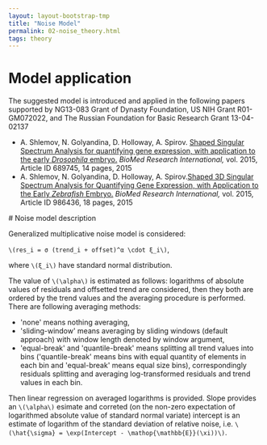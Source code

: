 ```yaml
---
layout: layout-bootstrap-tmp
title: "Noise Model"
permalink: 02-noise_theory.html
tags: theory
---
```


# Model application
<div class="alert alert-success">
    The suggested model is introduced and applied in the following papers supported by NG13-083 Grant of Dynasty Foundation, US NIH Grant R01-GM072022, and The Russian Foundation for Basic Research Grant 13-04-02137
    <ul>
    <li> A. Shlemov, N. Golyandina, D. Holloway, A. Spirov. <a href = "https://www.hindawi.com/journals/bmri/2015/689745/" class="alert-link">
    Shaped Singular Spectrum Analysis for quantifying gene expression, with application to the early <i>Drosophila</i> embryo.</a> <i>BioMed Research International,</i> vol. 2015, Article ID 689745, 14 pages, 2015</li>
    <li> A. Shlemov, N. Golyandina, D. Holloway, A. Spirov.<a href = "https://www.hindawi.com/journals/bmri/2015/986436/" class="alert-link">Shaped 3D Singular Spectrum Analysis for Quantifying Gene Expression, with Application to the Early <i>Zebrafish</i> Embryo.</a> <i>BioMed Research International,</i> vol. 2015, Article ID 986436, 18 pages, 2015</li>
    </ul>
</div>
#  Noise model description

Generalized multiplicative noise model is considered:

`\(res_i = σ (trend_i + offset)^α \cdot ξ_i\)`,

where `\(ξ_i\)` have standard normal distribution.

The value of `\(\alpha\)` is estimated as follows:
logarithms of absolute values of residuals and offsetted trend are considered,
then they both are ordered by the trend values and the averaging procedure is performed.
There are following averaging methods:

- 'none' means nothing averaging,
- 'sliding-window' means averaging by sliding windows (default approach) with window length denoted by window argument,
- 'equal-break' and 'quantile-break' means splitting all trend values
into bins ('quantile-break' means bins with equal quantity of elements in each bin and
'equal-break' means equal size bins), correspondingly residuals splitting and averaging
log-transformed residuals and trend values in each bin.

Then linear regression on averaged logarithms is provided. Slope provides an
`\(\alpha\)` esimate and correted (on the non-zero expectation of logarithmed absolute value of standard normal variate) intercept is an estimate of logarithm of the standard
deviation of relative noise, i.e. `\(\hat{\sigma} = \exp(Intercept - \mathop{\mathbb{E}}(\xi))\)`.
